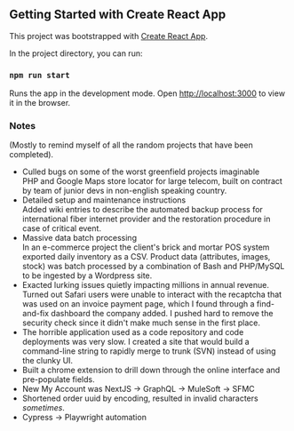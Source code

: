 ## Getting Started with Create React App

This project was bootstrapped with [Create React App](https://github.com/facebook/create-react-app).

In the project directory, you can run:

### `npm run start`

Runs the app in the development mode.
Open [http://localhost:3000](http://localhost:3000) to view it in the browser.

### Notes

(Mostly to remind myself of all the random projects that have been completed).
- Culled bugs on some of the worst greenfield projects imaginable<br>
  PHP and Google Maps store locator for large telecom, built on contract by team of junior devs in non-english speaking country.
- Detailed setup and maintenance instructions<br>
  Added wiki entries to describe the automated backup process for international fiber internet provider and the restoration procedure in case of critical event.
- Massive data batch processing<br>
  In an e-commerce project the client's brick and mortar POS system exported daily inventory as a CSV. Product data (attributes, images, stock) was batch processed by a combination of Bash and PHP/MySQL to be ingested by a Wordpress site.
- Exacted lurking issues quietly impacting millions in annual revenue.<br>
Turned out Safari users were unable to interact with the recaptcha that was used on an invoice payment page, which I found through a find-and-fix dashboard the company added. I pushed hard to remove the security check since it didn't make much sense in the first place.
- The horrible application used as a code repository and code deployments was very slow. I created a site that would build a command-line string to rapidly merge to trunk (SVN) instead of using the clunky UI.
- Built a chrome extension to drill down through the online interface and pre-populate fields.
- New My Account was NextJS -> GraphQL -> MuleSoft -> SFMC
- Shortened order uuid by encoding, resulted in invalid characters *sometimes*.
- Cypress -> Playwright automation